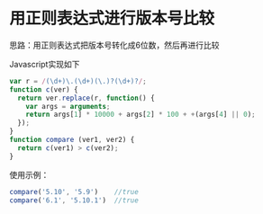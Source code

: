 # 用正则表达式进行版本号比较

思路：用正则表达式把版本号转化成6位数，然后再进行比较

Javascript实现如下

```javascript
var r = /(\d+)\.(\d+)(\.)?(\d+)?/;
function c(ver) {
  return ver.replace(r, function() {
    var args = arguments;
    return args[1] * 10000 + args[2] * 100 + +(args[4] || 0);
  });
}
function compare (ver1, ver2) {
  return c(ver1) > c(ver2);
}
```

使用示例：
```javascript
compare('5.10', '5.9')    //true
compare('6.1', '5.10.1')  //true
```

